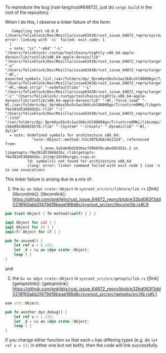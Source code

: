 To reproduce the bug (rust-lang/rust#64872), just do `cargo build` in
the root of the repository.

When I do this, I observe a linker failure of the form:

```
   Compiling test v0.0.0 (/Users/felixklock/Dev/Mozilla/issue63438/rust_issue_64872_repro/sysroot_src/src/libtest)
error: linking with `cc` failed: exit code: 1
  |
  = note: "cc" "-m64" "-L" "/Users/felixklock/.rustup/toolchains/nightly-x86_64-apple-darwin/lib/rustlib/x86_64-apple-darwin/lib" "/Users/felixklock/Dev/Mozilla/issue63438/rust_issue_64872_repro/target/debug/deps/test.4ovhqzay5djkkv45.rcgu.o" "-o" "/Users/felixklock/Dev/Mozilla/issue63438/rust_issue_64872_repro/target/debug/deps/libtest.dylib" "-Wl,-exported_symbols_list,/var/folders/dp/_9prm0yx5bv5s1wz3k0czhl80000gn/T/rustcreOMNj/list" "/Users/felixklock/Dev/Mozilla/issue63438/rust_issue_64872_repro/target/debug/deps/test.4efq6d1me4ylpya9.rcgu.o" "-Wl,-dead_strip" "-nodefaultlibs" "-L" "/Users/felixklock/Dev/Mozilla/issue63438/rust_issue_64872_repro/target/debug/deps" "-L" "/Users/felixklock/.rustup/toolchains/nightly-x86_64-apple-darwin/lib/rustlib/x86_64-apple-darwin/lib" "-Wl,-force_load" "-Wl,/var/folders/dp/_9prm0yx5bv5s1wz3k0czhl80000gn/T/rustcreOMNj/libgetopts-f6e381d53660d1bc.rlib" "-L" "/Users/felixklock/Dev/Mozilla/issue63438/rust_issue_64872_repro/target/debug/deps" "-lstd" "/var/folders/dp/_9prm0yx5bv5s1wz3k0czhl80000gn/T/rustcreOMNj/libcompiler_builtins-cb6e892db602b578.rlib" "-lSystem" "-lresolv" "-dynamiclib" "-Wl,-dylib"
  = note: Undefined symbols for architecture x86_64:
            "core::Object::method::h3c307b2b614e132d", referenced from:
                l_anon.5a5abdbd2936acfd9b076cabe585352c.1 in libgetopts-f6e381d53660d1bc.rlib(getopts-f6e381d53660d1bc.2ctdgr2di66orgpi.rcgu.o)
          ld: symbol(s) not found for architecture x86_64
          clang: error: linker command failed with exit code 1 (use -v to see invocation)
```

This linker failure is arising due to a mix of:

1. the `&u as &dyn crate::Object` in `sysroot_src/src/libcore/lib.rs` ([link][libcorelink]):
[libcorelink]: https://github.com/pnkfelix/rust_issue_64872_repro/blob/e32bd083f3dd0218f60abb2f479d18beae168d8c/sysroot_src/src/libcore/lib.rs#L9

```rust
pub trait Object { fn method(&self) { } }

impl Object for u32 { }
impl Object for () { }
impl<T> Object for &T { }

pub fn unused() {
    let ref u = 0_u32;
    let _d = &u as &dyn crate::Object;
    loop { }
}
```

and

2. the `&u as &dyn crate::Object` in `sysroot_src/src/getopts/lib.rs` ([link][getoptslink]):
[getoptslink]: https://github.com/pnkfelix/rust_issue_64872_repro/blob/e32bd083f3dd0218f60abb2f479d18beae168d8c/sysroot_src/src/getopts/src/lib.rs#L1

```rust
use std::Object;

pub fn another_dyn_debug() {
    let ref u = 1_u32;
    let _d = &u as &dyn crate::Object;
    loop { }
}
```

If you change either function so that each `u` has differing types
(e.g. do `let ref u = ();` in either one but not both), then the code
will link successfully.
